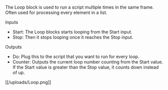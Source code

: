 The Loop block is used to run a script multiple times in the same frame. Often used for processing every element in a list.

Inputs
- Start: The Loop blocks starts looping from the Start input.
- Stop: Then it stops looping once it reaches the Stop input.

Outputs
- Do: Plug this to the script that you want to run for every loop.
- Counter: Outputs the current loop number counting from the Start value. If the Start value is greater than the Stop value, it counts down instead of up.

[[/uploads/Loop.png]]